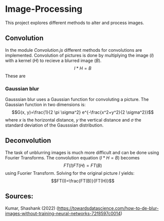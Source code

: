 # Image-Processing

This project explores different methods to alter and process images.


## Convolution
In the module _Convolution.js_ different methods for convolutions are implemented. Convolution of pictures is done by multiplying the image ($I$) with a kernel ($H$) to recieve a blurred image ($B$).
$$I * H = B$$
These are

### Gaussian blur
Gausssian blur uses a Gaussian function for convoluting a picture. The Gaussian function in two dimensions is:
$$G(x, y)=\frac{1}{2 \pi \sigma^2} e^{-\frac{x^2+y^2}{2 \sigma^2}}$$
where $x$ is the horizontal distance, $y$ the vertical distance and $\sigma$ the standard deviation of the Gausssian distribution.


## Deconvolution
The task of unblurring images is much more difficult and can be done using Fourier Transforms. The convolution equation ($I*H=B$) becomes
$$FT(I)FT(H)=FT(B)$$ 
using Fuorier Transform. Solving for the original picture $I$ yields:
$$FT(I)=\frac{FT(B)}{FT(H)}$$ 

## Sources:
Kumar, Shashank (2022) (https://towardsdatascience.com/how-to-de-blur-images-without-training-neural-networks-72f8597c0014)
